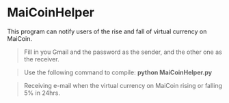 MaiCoinHelper
===

This program can notify users of the rise and fall of virtual currency on MaiCoin.

>Fill in you Gmail and the password as the sender, and the other one as the receiver.

>Use the following command to compile:
**python MaiCoinHelper.py**

>Receiving e-mail when the virtual currency on MaiCoin rising or falling 5% in 24hrs.
